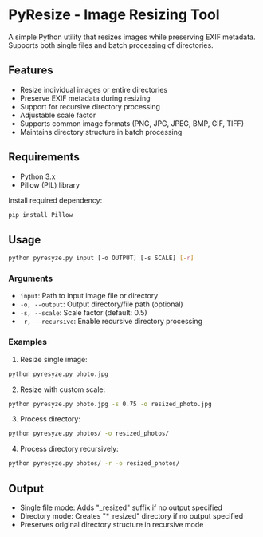 # PyResize - Image Resizing Tool

A simple Python utility that resizes images while preserving EXIF metadata. Supports both single files and batch processing of directories.

## Features

- Resize individual images or entire directories
- Preserve EXIF metadata during resizing
- Support for recursive directory processing
- Adjustable scale factor
- Supports common image formats (PNG, JPG, JPEG, BMP, GIF, TIFF)
- Maintains directory structure in batch processing

## Requirements

- Python 3.x
- Pillow (PIL) library

Install required dependency:
```bash
pip install Pillow
```

## Usage

```bash
python pyresyze.py input [-o OUTPUT] [-s SCALE] [-r]
```

### Arguments

- `input`: Path to input image file or directory
- `-o, --output`: Output directory/file path (optional)
- `-s, --scale`: Scale factor (default: 0.5)
- `-r, --recursive`: Enable recursive directory processing

### Examples

1. Resize single image:
```bash
python pyresyze.py photo.jpg
```

2. Resize with custom scale:
```bash
python pyresyze.py photo.jpg -s 0.75 -o resized_photo.jpg
```

3. Process directory:
```bash
python pyresyze.py photos/ -o resized_photos/
```

4. Process directory recursively:
```bash
python pyresyze.py photos/ -r -o resized_photos/
```

## Output

- Single file mode: Adds "_resized" suffix if no output specified
- Directory mode: Creates "*_resized" directory if no output specified
- Preserves original directory structure in recursive mode
